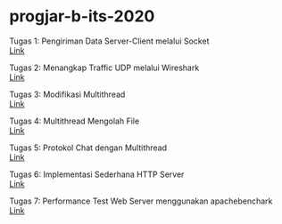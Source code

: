 # progjar-b-its-2020

Tugas 1: Pengiriman Data Server-Client melalui Socket <br>
[Link](https://github.com/ayumutiarasari98/progjar-b-its-2020/tree/master/Tugas1) <br>

Tugas 2: Menangkap Traffic UDP melalui Wireshark <br>
[Link](https://github.com/ayumutiarasari98/progjar-b-its-2020/tree/master/Tugas2) <br>

Tugas 3: Modifikasi Multithread <br>
[Link](https://github.com/ayumutiarasari98/progjar-b-its-2020/tree/master/Tugas3) <br>

Tugas 4: Multithread Mengolah File<br>
[Link](https://github.com/ayumutiarasari98/progjar-b-its-2020/tree/master/Tugas4) <br>

Tugas 5: Protokol Chat dengan Multithread<br>
[Link](https://github.com/ayumutiarasari98/progjar-b-its-2020/tree/master/Tugas5) <br>

Tugas 6: Implementasi Sederhana HTTP Server<br>
[Link](https://github.com/ayumutiarasari98/progjar-b-its-2020/tree/master/Tugas6) <br>

Tugas 7: Performance Test Web Server menggunakan apachebenchark<br>
[Link](https://github.com/ayumutiarasari98/progjar-b-its-2020/tree/master/Tugas7) <br>
